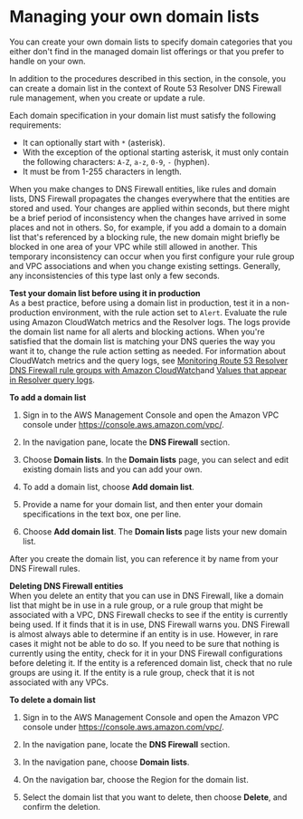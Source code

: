 # Managing your own domain lists<a name="resolver-dns-firewall-user-managed-domain-lists"></a>

You can create your own domain lists to specify domain categories that you either don't find in the managed domain list offerings or that you prefer to handle on your own\. 

In addition to the procedures described in this section, in the console, you can create a domain list in the context of Route 53 Resolver DNS Firewall rule management, when you create or update a rule\. 

Each domain specification in your domain list must satisfy the following requirements: 
+ It can optionally start with `*` \(asterisk\)\.
+ With the exception of the optional starting asterisk, it must only contain the following characters: `A-Z`, `a-z`, `0-9`, `-` \(hyphen\)\.
+ It must be from 1\-255 characters in length\. 

When you make changes to DNS Firewall entities, like rules and domain lists, DNS Firewall propagates the changes everywhere that the entities are stored and used\. Your changes are applied within seconds, but there might be a brief period of inconsistency when the changes have arrived in some places and not in others\. So, for example, if you add a domain to a domain list that's referenced by a blocking rule, the new domain might briefly be blocked in one area of your VPC while still allowed in another\. This temporary inconsistency can occur when you first configure your rule group and VPC associations and when you change existing settings\. Generally, any inconsistencies of this type last only a few seconds\.

**Test your domain list before using it in production**  
As a best practice, before using a domain list in production, test it in a non\-production environment, with the rule action set to `Alert`\. Evaluate the rule using Amazon CloudWatch metrics and the Resolver logs\. The logs provide the domain list name for all alerts and blocking actions\. When you're satisfied that the domain list is matching your DNS queries the way you want it to, change the rule action setting as needed\. For information about CloudWatch metrics and the query logs, see [Monitoring Route 53 Resolver DNS Firewall rule groups with Amazon CloudWatch](monitoring-resolver-dns-firewall-with-cloudwatch.md)and [Values that appear in Resolver query logs](resolver-query-logs-format.md)\. 

**To add a domain list**

1. Sign in to the AWS Management Console and open the Amazon VPC console under [https://console\.aws\.amazon\.com/vpc/](https://console.aws.amazon.com/vpc/)\. 

1. In the navigation pane, locate the **DNS Firewall** section\.

1. Choose **Domain lists**\. In the **Domain lists** page, you can select and edit existing domain lists and you can add your own\.

1. To add a domain list, choose **Add domain list**\. 

1. Provide a name for your domain list, and then enter your domain specifications in the text box, one per line\. 

1. Choose **Add domain list**\. The **Domain lists** page lists your new domain list\. 

After you create the domain list, you can reference it by name from your DNS Firewall rules\. 

**Deleting DNS Firewall entities**  
When you delete an entity that you can use in DNS Firewall, like a domain list that might be in use in a rule group, or a rule group that might be associated with a VPC, DNS Firewall checks to see if the entity is currently being used\. If it finds that it is in use, DNS Firewall warns you\. DNS Firewall is almost always able to determine if an entity is in use\. However, in rare cases it might not be able to do so\. If you need to be sure that nothing is currently using the entity, check for it in your DNS Firewall configurations before deleting it\. If the entity is a referenced domain list, check that no rule groups are using it\. If the entity is a rule group, check that it is not associated with any VPCs\.

**To delete a domain list**

1. Sign in to the AWS Management Console and open the Amazon VPC console under [https://console\.aws\.amazon\.com/vpc/](https://console.aws.amazon.com/vpc/)\. 

1. In the navigation pane, locate the **DNS Firewall** section\.

1. In the navigation pane, choose **Domain lists**\.

1. On the navigation bar, choose the Region for the domain list\. 

1. Select the domain list that you want to delete, then choose **Delete**, and confirm the deletion\.